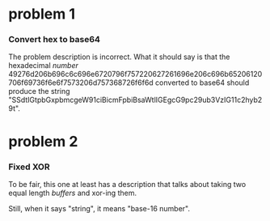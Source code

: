 # problem 1

### Convert hex to base64

The problem description is incorrect. What it should say is that the hexadecimal _number_ 49276d206b696c6c696e6720796f757220627261696e206c696b65206120706f69736f6e6f7573206d757368726f6f6d converted to base64 should produce the string "SSdtIGtpbGxpbmcgeW91ciBicmFpbiBsaWtlIGEgcG9pc29ub3VzIG11c2hyb29t".

# problem 2

### Fixed XOR

To be fair, this one at least has a description that talks about taking two equal length _buffers_ and xor-ing them.

Still, when it says "string", it means "base-16 number".
